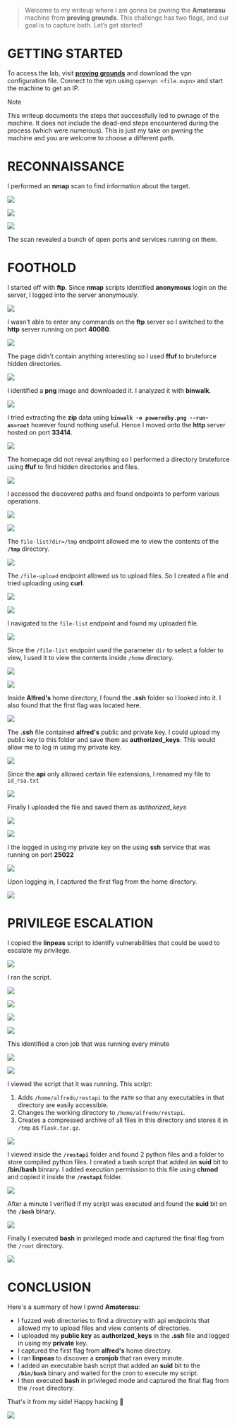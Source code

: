 > Welcome to my writeup where I am gonna be pwning the **Amaterasu** machine from **proving grounds**. This challenge has two flags, and our goal is to capture both. Let’s get started!

# GETTING STARTED

To access the lab, visit **[proving grounds](https://portal.offsec.com/labs/play)** and download the vpn configuration file. Connect to the vpn using `openvpn <file.ovpn>` and start the machine to get an IP.

> [!NOTE] 
> This writeup documents the steps that successfully led to pwnage of the machine. It does not include the dead-end steps encountered during the process (which were numerous). This is just my take on pwning the machine and you are welcome to choose a different path.

# RECONNAISSANCE

I performed an **nmap** scan to find information about the target.

![](IMAGES/1.png)

![](IMAGES/2.png)

![](IMAGES/3.png)

The scan revealed a bunch of open ports and services running on them.
# FOOTHOLD

I started off with **ftp**. Since **nmap** scripts identified **anonymous** login on the server, I logged into the server anonymously.

![](IMAGES/4.png)

I wasn't able to enter any commands on the **ftp** server so I switched to the **http** server running on port **40080**.

![](IMAGES/5.png)

The page didn't contain anything interesting so I used **ffuf** to bruteforce hidden directories.

![](IMAGES/6.png)

I identified a **png** image and downloaded it. I analyzed it with **binwalk**.

![](IMAGES/7.png)

I tried extracting the **zip** data using **`binwalk -e poweredby.png --run-as=root`** however found nothing useful. Hence I moved onto the **http** server hosted on port **33414**.

![](IMAGES/8.png)

The homepage did not reveal anything so I performed a directory bruteforce using **ffuf** to find hidden directories and files.

![](IMAGES/9.png)

I accessed the discovered paths and found endpoints to perform various operations.

![](IMAGES/10.png)

![](IMAGES/11.png)

The `file-list?dir=/tmp` endpoint allowed me to view the contents of the **`/tmp`** directory.

![](IMAGES/12.png)

The `/file-upload` endpoint allowed us to upload files. So I created a file and tried uploading using **curl**.


![](IMAGES/13.png)


![](IMAGES/14.png)

I navigated to the `file-list` endpoint and found my uploaded file.

![](IMAGES/15.png)

Since the `/file-list` endpoint used the parameter `dir` to select a folder to view, I used it to view the contents inside `/home` directory.

![](IMAGES/16.png)

![](IMAGES/17.png)

Inside **Alfred's** home directory, I found the **.ssh** folder so I looked into it. I also found that the first flag was located here.

![](IMAGES/18.png)

The **.ssh** file contained **alfred's** public and private key. I could upload my public key to this folder and save them as **authorized_keys**. This would allow me to log in using my private key.

![](IMAGES/19.png)

Since the **api** only allowed certain file extensions, I renamed my file to `id_rsa.txt` 

![](IMAGES/20.png)

Finally I uploaded the file and saved them as *authorized_keys*

![](IMAGES/21.png)

![](IMAGES/22.png)

I the logged in using my private key on the using **ssh** service that was running on port **25022**

![](IMAGES/23.png)

Upon logging in, I captured the first flag from the home directory.

![](IMAGES/24.png)

# PRIVILEGE ESCALATION

I copied the **linpeas** script to identify vulnerabilities that could be used to escalate my privilege.

![](IMAGES/25.png)

I ran the script.

![](IMAGES/26.png)

![](IMAGES/27.png)

![](IMAGES/28.png)

![](IMAGES/29.png)

This identified a cron job that was running every minute

![](IMAGES/30.png)

![](IMAGES/31.png)

I viewed the script that it was running. This script:

1. Adds `/home/alfredo/restapi` to the `PATH` so that any executables in that directory are easily accessible.
2. Changes the working directory to `/home/alfredo/restapi`.
3. Creates a compressed archive of all files in this directory and stores it in `/tmp` as `flask.tar.gz`.

![](IMAGES/32.png)

I viewed inside the **`/restapi`** folder and found 2 python files and a folder to store compiled python files. I created a bash script that added an **suid** bit to **/bin/bash** binrary. I added execution permission to this file using **chmod** and copied it inside the **`/restapi`** folder.

![](IMAGES/33.png)

After a minute I verified if my script was executed and found the **suid** bit on the **`/bash`** binary.

![](IMAGES/34.png)

Finally I executed **bash** in privileged mode and captured the final flag from the `/root` directory.

![](IMAGES/35.png)

# CONCLUSION

Here's a summary of how I pwnd **Amaterasu**:
- I fuzzed web directories to find a directory with api endpoints that allowed my to upload files and view contents of directories.
- I uploaded my **public key** as **authorized_keys** in the **.ssh** file and logged in using my **private** key.
- I captured the first flag from **alfred's** home directory.
- I ran **linpeas** to discover a **cronjob** that ran every minute.
- I added an executable bash script that added an **suid** bit to the **`/bin/bash`** binary and waited for the cron to execute my script.
- I then executed **bash** in privileged mode and captured the final flag from the `/root` directory.

That's it from my side! 
Happy hacking 🎉

![](IMAGES/x.png)
